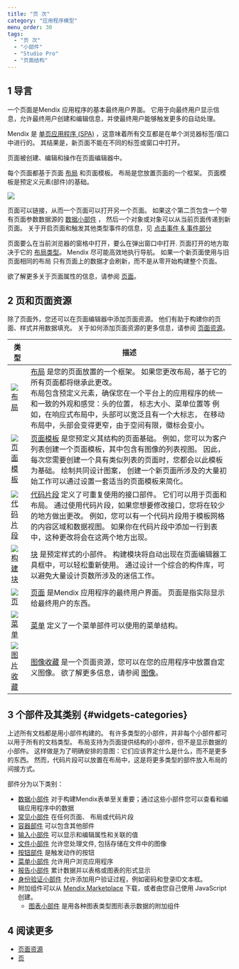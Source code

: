 ```yaml
---
title: "页 次"
category: "应用程序模型"
menu_order: 30
tags:
  - "页 次"
  - "小部件"
  - "Studio Pro"
  - "页面结构"
---
```


## 1 导言

一个页面是Mendix 应用程序的基本最终用户界面。 它用于向最终用户显示信息，允许最终用户创建和编辑信息，并使最终用户能够触发更多的自动处理。

Mendix 是 [单页应用程序 (SPA)](https://en.wikipedia.org/wiki/Single-page_application) ，这意味着所有交互都是在单个浏览器标签/窗口中进行的。 其结果是，新页面不能在不同的标签或窗口中打开。

页面被创建、编辑和操作在页面编辑器中。

每个页面都基于页面 [布局](layout) 和页面模板。 布局是您放置页面的一个框架。 页面模板是预定义元素(部件)的基础。

![](attachments/pages/page-structure.png)

页面可以链接，从而一个页面可以打开另一个页面。 如果这个第二页包含一个带有页面参数数据源的 [数据小部件](data-widgets) ， 然后一个对象或对象可以从当前页面传递到新页面。 关于开启页面和触发其他类型事件的信息，见 [点击事件 & 事件部分](on-click-event)

页面要么在当前浏览器的窗格中打开，要么在弹出窗口中打开. 页面打开的地方取决于它的 [布局类型](layout#layout-type)。 Mendix 尽可能高效地执行导航。 如果一个新页面使用与旧页面相同的布局 只有页面上的数据才会刷新，而不是从零开始构建整个页面。

欲了解更多关于页面属性的信息，请参阅 [页面](page)。

## 2 页和页面资源

除了页面外，您还可以在页面编辑器中添加页面资源。 他们有助于构建你的页面、样式并用数据填充。 关于如何添加页面资源的更多信息，请参阅 [页面资源](page-resources)。

| 类型                                                                       | 描述                                                                                                                                                                           |
| ------------------------------------------------------------------------ | ---------------------------------------------------------------------------------------------------------------------------------------------------------------------------- |
| [![](attachments/pages/layout-icon.png)布局](布局)                           | [布局](layout) 是您的页面放置的一个框架。 如果您更改布局，基于它的所有页面都将继承此更改。 <br />布局包含预定义元素，确保您在一个平台上的应用程序的统一和一致的外观和感觉：头的位置， 标志大小、菜单位置等 例如，在响应式布局中，头部可以宽泛且有一个大标志， 在移动布局中，头部会变得更窄，由于空间有限，徽标会变小。 |
| [![](attachments/pages/page-template-icon.png)页面模板](page-templates)      | [页面模板](page-templates) 是您预定义其结构的页面基础。 例如，您可以为客户列表创建一个页面模板，其中包含有图像的列表视图。 因此，每次您需要创建一个具有类似列表的页面时，您都会以此模板为基础。    绘制共同设计图案， 创建一个新页面所涉及的大量初始工作可以通过设置一套适当的页面模板来简化。                 |
| [![](attachments/pages/snippet-icon.png)代码片段](snippet)                   | [代码片段](snippet) 定义了可重复使用的接口部件。 它们可以用于页面和布局。 通过使用代码片段，如果您想要修改接口，您将在较少的地方做出更改。 例如，您可以有一个代码片段用于模板网格的内容区域和数据视图。 如果你在代码片段中添加一行到表中，这种更改将会在这两个地方出现。                                 |
| [![](attachments/pages/building-block-icon.png)构建块](building-block)      | [块](building-block) 是预定样式的小部件。 构建模块将自动出现在页面编辑器工具框中，可以轻松重新使用。 通过设计一个综合的构件库，可以避免大量设计页数所涉及的迷信工作。                                                                                |
| [![](attachments/pages/page-icon.png)页](page)                            | [页面](page) 是Mendix 应用程序的最终用户界面。 页面是指实际显示给最终用户的东西。                                                                                                                            |
| [![](attachments/pages/menu-icon.png)菜单](菜单)                             | [菜单](menu) 定义了一个菜单部件可以使用的菜单结构。                                                                                                                                               |
| [![](attachments/pages/image-collection-icon.png)图片收藏](image-collection) | [图像收藏](image-collection) 是一个页面资源，您可以在您的应用程序中放置自定义图像。 欲了解更多信息，请参阅 [图像](images)。                                                                                               |

## 3 个部件及其类别 {#widgets-categories}

上述所有文档都是用小部件构建的。 有许多类型的小部件，并非每个小部件都可以用于所有的文档类型。 布局支持为页面提供结构的小部件，但不是显示数据的小部件。 这样做是为了明确安排的意图：它们应该界定什么是什么，而不是更多的东西。 然而，代码片段可以放置在布局中，这是将更多类型的部件放入布局的间接方式。

部件分为以下类别：

* [数据小部件](data-widgets) 对于构建Mendix表单至关重要；通过这些小部件您可以查看和编辑应用程序中的数据
* [常见小部件](common-widgets) 在任何页面、 布局或代码片段
* [容器部件](container-widgets) 可以包含其他部件
* [输入小部件](input-widgets) 可以显示和编辑属性和关联的值
* [文件小部件](file-widgets) 允许您处理文件, 包括存储在文件中的图像
* [按钮部件](button-widgets) 是触发动作的按钮
* [菜单小部件](menu-widgets) 允许用户浏览应用程序
* [报告小部件](report-widgets) 累计数据并以表格或图表的形式显示
* [身份验证小部件](authentication-widgets) 允许添加用户验证过程，例如密码和登录ID文本框。
* 附加组件可以从 [Mendix Marketplace](https://marketplace.mendix.com/) 下载，或者由您自己使用 JavaScript 创建。
  * [图表小部件](chart-widgets) 是用各种图表类型图形表示数据的附加组件

## 4 阅读更多

* [页面资源](页面资源)
* [页](page)